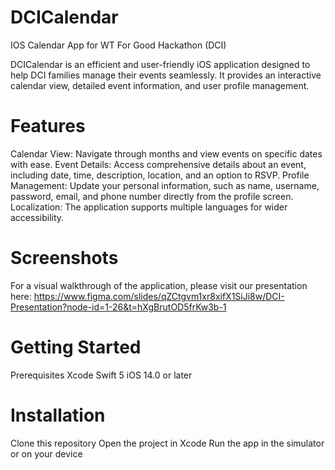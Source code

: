 # DCICalendar
IOS Calendar App for WT For Good Hackathon (DCI)

DCICalendar is an efficient and user-friendly iOS application designed to help DCI families manage their events seamlessly. It provides an interactive calendar view, detailed event information, and user profile management. 

# Features
Calendar View: Navigate through months and view events on specific dates with ease.
Event Details: Access comprehensive details about an event, including date, time, description, location, and an option to RSVP.
Profile Management: Update your personal information, such as name, username, password, email, and phone number directly from the profile screen.
Localization: The application supports multiple languages for wider accessibility.

# Screenshots
For a visual walkthrough of the application, please visit our presentation here: https://www.figma.com/slides/qZCtgvm1xr8xifX1SiJi8w/DCI-Presentation?node-id=1-26&t=hXgBrutOD5frKw3b-1 

# Getting Started
Prerequisites
Xcode
Swift 5
iOS 14.0 or later

# Installation
Clone this repository
Open the project in Xcode
Run the app in the simulator or on your device
